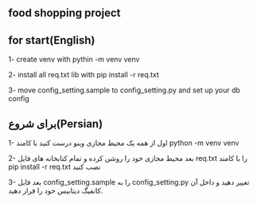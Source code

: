 ﻿## food shopping project


## for start(English)
1- create venv with pythin -m venv venv

2- install all req.txt lib with pip install -r req.txt

3- move config_setting.sample to config_setting.py and set up your db config

## برای شروع(Persian)
1- اول از همه یک محیط مجازی وینو درست کنید با کامند python -m venv venv

2- بعد محیط مجازی خود را روشن کرده و تمام کتابخانه های فایل req.txt را با کامند pip install -r req.txt نصب کنید

3- بعد فایل config_setting.sample را به config_setting.py تغییر دهید و داخل آن کانفیگ دیتابیس خود را قرار دهید.

